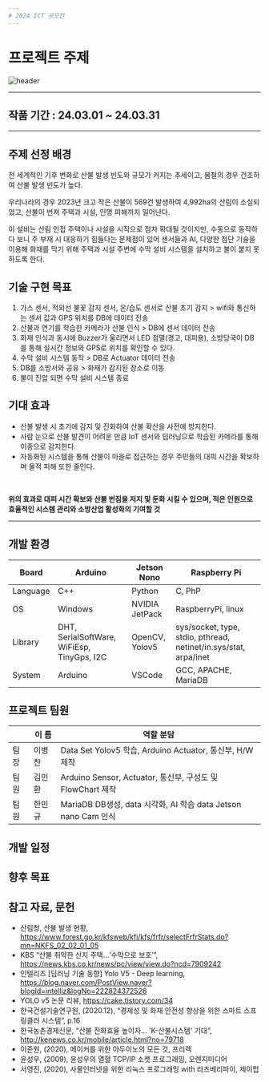 ```yaml
---
# 2024 ICT 공모전
---
```

# 프로젝트 주제

![header](https://capsule-render.vercel.app/api?type=venom&color=0:FC4100,100:b678c4&height=200&section=header&text=AI를_활용한_산불_감지_수막_설비_시스템&fontSize=40)

---
## 작품 기간 : 24.03.01 ~ 24.03.31
---
## 주제 선정 배경
전 세계적인 기후 변화로 산불 발생 빈도와 규모가 커지는 추세이고, 봄철의 경우 건조하여 산불 발생 빈도가 높다.
<br>

우리나라의 경우 2023년 크고 작은 산불이 569건 발생하여 4,992ha의 산림이 소실되었고, 산불이 번져 주택과 시설, 인명 피해까지 일어난다.
<br>

이 설비는 산림 인접 주택이나 시설을 시작으로 점차 확대될 것이지만, 수동으로 동작하다 보니 주 부재 시 대응하기 힘들다는 문제점이 있어 센서들과 AI, 다양한 첨단 기술을 이용해 화재를 막기 위해 주택과 시설 주변에 수막 설비 시스템을 설치하고 불이 붙지 못하도록 한다.

## 기술 구현 목표
1. 가스 센서, 적외선 불꽃 감지 센서, 온/습도 센서로 산불 초기 감지 > wifi와 통신하는 센서 값과 GPS 위치를 DB에 데이터 전송
2. 산불과 연기를 학습한 카메라가 산불 인식 > DB에 센서 데이터 전송
3. 화재 인식과 동시에 Buzzer가 울리면서 LED 점멸(경고, 대피용), 소방당국이 DB를 통해 실시간 정보와 GPS로 위치를 확인할 수 있다.
4. 수막 설비 시스템 동작 > DB로 Actuator 데이터 전송
5. DB를 소방서와 공유 > 화재가 감지된 장소로 이동
6. 불이 진압 되면 수막 설비 시스템 종료

## 기대 효과
- 산불 발생 시 초기에 감지 및 진화하여 산불 확산을 사전에 방지한다.
- 사람 눈으로 산불 발견이 어려운 만큼 IoT 센서와 딥러닝으로 학습된 카메라를 통해 이중으로 감지한다.
- 자동화된 시스템을 통해 산불이 마을로 접근하는 경우 주민들의 대피 시간을 확보하며 물적 피해 또한 줄인다.

<br>

**위의 효과로 대피 시간 확보와 산불 번짐을 저지 및 둔화 시킬 수 있으며, 적은 인원으로 효율적인 시스템 관리와 소방산업 활성화의 기여할 것**

---
## 개발 환경
| Board | Arduino | Jetson Nono | Raspberry Pi|
| --- | --- | --- | --- |
| Language | C++ |Python|C, PhP|
| OS |Windows|NVIDIA JetPack|RaspberryPi, linux|
| Library |DHT, SerialSoftWare, WiFiEsp, TinyGps, I2C|OpenCV, Yolov5|sys/socket, type, stdio, pthread, netinet/in.sys/stat, arpa/inet|
| System | Arduino |VSCode|GCC, APACHE, MariaDB|

## 프로젝트 팀원
|  | 이  름 | 역할 분담 |
| --- | --- | --- |
| 팀장 | 이병찬 |Data Set Yolov5 학습, Arduino Actuator, 통신부, H/W 제작|
| 팀원 | 김민환 |Arduino Sensor, Actuator, 통신부, 구성도 및 FlowChart 제작|
| 팀원 | 한민규 |MariaDB DB생성, data 시각화, AI 학습 data Jetson nano Cam 인식|

## 개발 일정


## 향후 목표

## 참고 자료, 문헌
- 산림청, 산불 발생 현황, https://www.forest.go.kr/kfsweb/kfi/kfs/frfr/selectFrfrStats.do?mn=NKFS_02_02_01_05
- KBS “산불 취약한 산지 주택…‘수막으로 보호’”, https://news.kbs.co.kr/news/pc/view/view.do?ncd=7909242
- 인텔리즈 [딥러닝 기술 동향] Yolo V5 - Deep learning, https://blog.naver.com/PostView.naver?blogId=intelliz&logNo=222824372526
- YOLO v5 논문 리뷰, https://cake.tistory.com/34
- 한국건설기술연구원, (2020.12), “경제성 및 화재 안전성 향상을 위한 스마트 스프링클러 시스템”, p.16
- 한국농촌경제신문, “산불 진화효율 높이자... 'K-산불시스템' 기대”, http://kenews.co.kr/mobile/article.html?no=79718
- 이준원, (2020), 메이커를 위한 아두이노의 모든 것, 프리렉
- 윤성우, (2009), 윤성우의 열혈 TCP/IP 소켓 프로그래밍, 오렌지미디어
- 서영진, (2020), 사물인터넷을 위한 리눅스 프로그래밍 with 라즈베리파이, 제이펍
